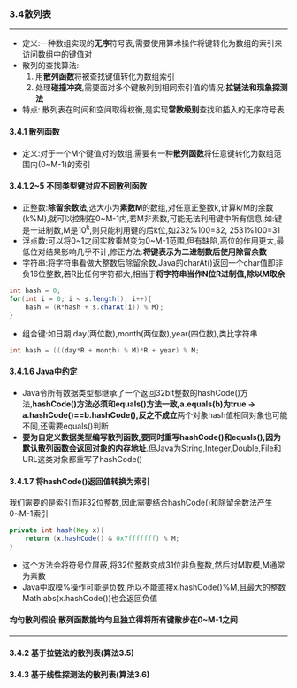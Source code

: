 ### 3.4散列表

---

+ 定义:一种数组实现的**无序**符号表,需要使用算术操作将键转化为数组的索引来访问数组中的键值对
+ 散列的查找算法:
    1. 用**散列函数**将被查找键值转化为数组索引
    2. 处理**碰撞冲突**,需要面对多个键散列到相同索引值的情况:**拉链法和现象探测法** 
+ 特点: 散列表在时间和空间取得权衡,是实现**常数级别**查找和插入的无序符号表

#### 3.4.1 散列函数
+ 定义:对于一个M个键值对的数组,需要有一种**散列函数**将任意键转化为数组范围内(0~M-1)的索引

#### 3.4.1.2~5 不同类型键对应不同散列函数
+ 正整数:**除留余数法**,选大小为**素数M**的数组,对任意正整数k,计算k/M的余数(k%M),就可以控制在0~M-1内,若M非素数,可能无法利用键中所有信息,如:键是十进制数,M是10<sup>k</sup>,则只能利用键的后k位,如232%100=32, 2531%100=31
+ 浮点数:可以将0~1之间实数乘M变为0~M-1范围,但有缺陷,高位的作用更大,最低位对结果影响几乎不计,修正方法:**将键表示为二进制数后使用除留余数**
+ 字符串:将字符串看做大整数后除留余数,Java的charAt()返回一个char值即非负16位整数,若R比任何字符都大,相当于**将字符串当作N位R进制值,除以M取余**
```Java
int hash = 0;
for(int i = 0; i < s.length(); i++){
    hash = (R*hash + s.charAt(i)) % M);
}
```
+ 组合键:如日期,day(两位数),month(两位数),year(四位数),类比字符串
```Java
int hash = (((day*R + month) % M)*R + year) % M;
```

#### 3.4.1.6 Java中约定
+ Java令所有数据类型都继承了一个返回32bit整数的hashCode()方法,**hashCode()方法必须和equals()方法一致,a.equals(b)为true -> a.hashCode()==b.hashCode(),反之不成立**两个对象hash值相同对象也可能不同,还需要equals()判断
+ **要为自定义数据类型编写散列函数,要同时重写hashCode()和equals(),因为默认散列函数会返回对象的内存地址**.但Java为String,Integer,Double,File和URL这类对象都重写了hashCode()

#### 3.4.1.7 将hashCode()返回值转换为索引
我们需要的是索引而非32位整数,因此需要结合hashCode()和除留余数法产生0~M-1索引
```Java
private int hash(Key x){
    return (x.hashCode() & 0x7fffffff) % M;
}
```
+ 这个方法会将符号位屏蔽,将32位整数变成31位非负整数,然后对M取模,M通常为素数
+ Java中取模%操作可能是负数,所以不能直接x.hashCode()%M,且最大的整数Math.abs(x.hashCode())也会返回负值

#### 均匀散列假设:散列函数能均匀且独立得将所有键散步在0~M-1之间

---

#### 3.4.2 基于拉链法的散列表(算法3.5)
#### 3.4.3 基于线性探测法的散列表(算法3.6)


